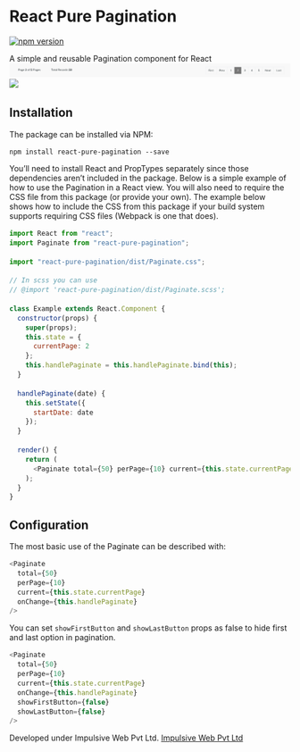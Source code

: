 # React Pure Pagination

[![npm version](https://badge.fury.io/js/react-pure-pagination.svg)](https://badge.fury.io/js/react-pure-pagination)

A simple and reusable Pagination component for React
![Sample Pagination](https://raw.githubusercontent.com/sheetalkumar105/react-pure-pagination/master/screen.png)
![](https://cloud.githubusercontent.com/assets/1412392/5339491/c40de124-7ee1-11e4-9f07-9276e2545f27.png)

## Installation

The package can be installed via NPM:

```
npm install react-pure-pagination --save
```

You’ll need to install React and PropTypes separately since those dependencies aren’t included in the package.
Below is a simple example of how to use the Pagination in a React view. You will also need to require the CSS file from this package (or provide your own).
The example below shows how to include the CSS from this package if your build system supports requiring CSS files (Webpack is one that does).

```js
import React from "react";
import Paginate from "react-pure-pagination";

import "react-pure-pagination/dist/Paginate.css";

// In scss you can use
// @import 'react-pure-pagination/dist/Paginate.scss';

class Example extends React.Component {
  constructor(props) {
    super(props);
    this.state = {
      currentPage: 2
    };
    this.handlePaginate = this.handlePaginate.bind(this);
  }

  handlePaginate(date) {
    this.setState({
      startDate: date
    });
  }

  render() {
    return (
      <Paginate total={50} perPage={10} current={this.state.currentPage} onChange={this.handlePaginate} />
    );
  }
}
```

## Configuration

The most basic use of the Paginate can be described with:

```js
<Paginate 
  total={50} 
  perPage={10} 
  current={this.state.currentPage} 
  onChange={this.handlePaginate} 
/>
```

You can set `showFirstButton` and `showLastButton` props as false to hide first and last option in pagination. 

```js
<Paginate 
  total={50} 
  perPage={10} 
  current={this.state.currentPage} 
  onChange={this.handlePaginate} 
  showFirstButton={false}
  showLastButton={false}
/>
```

Developed under Impulsive Web Pvt Ltd.
[Impulsive Web Pvt Ltd](https://impulsiveweb.com/)
